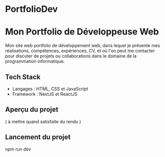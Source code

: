 # PortfolioDev

# Mon Portfolio de Développeuse Web

Mon site web portfolio de développement web, dans lequel je présente mes réalisations, compétences, expériences, CV, et où l'on peut me contacter pour discuter de projets ou collaborations dans le domaine de la programmation informatique.


## Tech Stack

- Langages : HTML, CSS et JavaScript
- Framework : NextJS et ReactJS


## Aperçu du projet

( à mettre quand satisfaite du rendu )


## Lancement du projet

npm run dev

